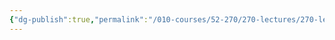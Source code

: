 ```yaml
---
{"dg-publish":true,"permalink":"/010-courses/52-270/270-lectures/270-lecture-5/","dgHomeLink":true,"dgPassFrontmatter":false,"dgShowBacklinks":true,"dgShowLocalGraph":true,"dgShowInlineTitle":false}
---
```

